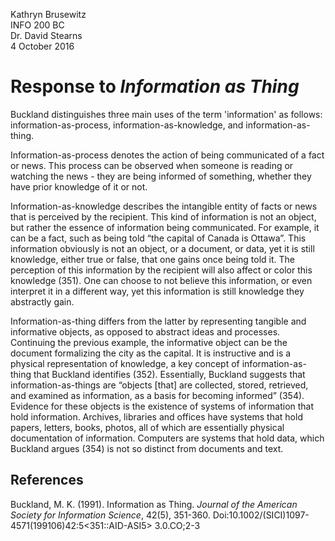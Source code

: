 Kathryn Brusewitz  
INFO 200 BC  
Dr. David Stearns  
4 October 2016  

Response to _Information as Thing_
==================================
Buckland distinguishes three main uses of the term 'information' as follows: information-as-process, information-as-knowledge, and information-as-thing. 

Information-as-process denotes the action of being communicated of a fact or news. This process can be observed when someone is reading or watching the news - they are being informed of something, whether they have prior knowledge of it or not. 

Information-as-knowledge describes the intangible entity of facts or news that is perceived by the recipient. This kind of information is not an object, but rather the essence of information being communicated. For example, it can be a fact, such as being told “the capital of Canada is Ottawa”. This information obviously is not an object, or a document, or data, yet it is still knowledge, either true or false, that one gains once being told it. The perception of this information by the recipient will also affect or color this knowledge (351). One can choose to not believe this information, or even interpret it in a different way, yet this information is still knowledge they abstractly gain. 

Information-as-thing differs from the latter by representing tangible and informative objects, as opposed to abstract ideas and processes. Continuing the previous example, the informative object can be the document formalizing the city as the capital. It is instructive and is a physical representation of knowledge, a key concept of information-as-thing that Buckland identifies (352). Essentially, Buckland suggests that information-as-things are “objects [that] are collected, stored, retrieved, and examined as information, as a basis for becoming informed” (354). Evidence for these objects is the existence of systems of information that hold information. Archives, libraries and offices have systems that hold papers, letters, books, photos, all of which are essentially physical documentation of information. Computers are systems that hold data, which Buckland argues (354) is not so distinct from documents and text. 

References
----------
Buckland, M. K. (1991). Information as Thing. _Journal of the American Society for Information Science_, 42(5), 351-360. Doi:10.1002/(SICI)1097-4571(199106)42:5<351::AID-ASI5>
3.0.CO;2-3

